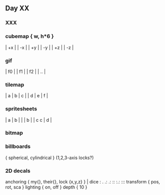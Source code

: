 ## Day XX

### XXX

### cubemap { w, h*6 }
| +x |
| -x |
| +y |
| -y |
| +z |
| -z |

### gif
| f0 |
| f1 |
| f2 |
| .. |

### tilemap
| a | b | c |
| d | e | f |

### spritesheets

| a     | b |
|       | b |
| c   c | d |

### bitmap
### billboards
{ spherical, cylindrical } (1,2,3-axis locks?)

### 2D decals
anchoring { my{}, their{}, lock {x,y,z} } | dice : . .: .: :: :.: :::
transform { pos, rot, sca }
lighting { on, off }
depth { 10 }


